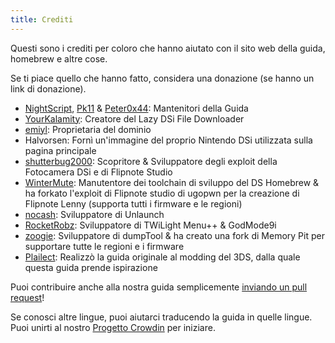 ```yaml
---
title: Crediti
---
```


Questi sono i crediti per coloro che hanno aiutato con il sito web della guida, homebrew e altre cose.

Se ti piace quello che hanno fatto, considera una donazione (se hanno un link di donazione).

- [NightScript](https://nightyoshi370.github.io/), [Pk11](https://pk11.us/) & [Peter0x44](https://github.com/Peter0x44): Mantenitori della Guida
- [YourKalamity](https://github.com/YourKalamity/): Creatore del Lazy DSi File Downloader
- [emiyl](https://emiyl.com/paypal): Proprietaria del dominio
- Halvorsen: Fornì un'immagine del proprio Nintendo DSi utilizzata sulla pagina principale
- [shutterbug2000](https://paypal.me/projectkaeru): Scopritore & Sviluppatore degli exploit della Fotocamera DSi e di Flipnote Studio
- [WinterMute](https://devkitpro.org/support-devkitpro): Manutentore dei toolchain di sviluppo del DS Homebrew & ha forkato l'exploit di Flipnote studio di ugopwn per la creazione di Flipnote Lenny (supporta tutti i firmware e le regioni)
- [nocash](http://problemkaputt.de/donate.htm): Sviluppatore di Unlaunch
- [RocketRobz](https://github.com/RocketRobz): Sviluppatore di TWiLight Menu++ & GodMode9i
- [zoogie](https://github.com/zoogie): Sviluppatore di dumpTool & ha creato una fork di Memory Pit per supportare tutte le regioni e i firmware
- [Plailect](https://github.com/Plailect): Realizzò la guida originale al modding del 3DS, dalla quale questa guida prende ispirazione

Puoi contribuire anche alla nostra guida semplicemente [inviando un pull request](https://github.com/cfw-guide/dsi.cfw.guide/)!

Se conosci altre lingue, puoi aiutarci traducendo la guida in quelle lingue. Puoi unirti al nostro [Progetto Crowdin](https://crowdin.com/project/dsi-guide) per iniziare.
